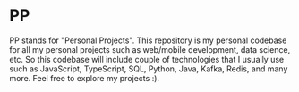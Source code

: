 # PP
PP stands for "Personal Projects". This repository is my personal codebase for all my personal projects such as web/mobile development, data science, etc. So this codebase will include couple of technologies that I usually use such as JavaScript, TypeScript, SQL, Python, Java, Kafka, Redis, and many more. Feel free to explore my projects :).
